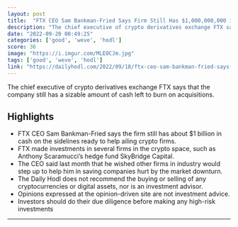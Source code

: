 ```yaml
---
layout: post
title:  "FTX CEO Sam Bankman-Fried Says Firm Still Has $1,000,000,000 in Cash Left To Deploy for Acquisitions - The Daily Hodl"
description: "The chief executive of crypto derivatives exchange FTX says that the company still has a sizable amount of cash left to burn on acquisitions."
date: "2022-09-20 00:49:25"
categories: ['good', 'weve', 'hodl']
score: 36
image: "https://i.imgur.com/MLEOCJm.jpg"
tags: ['good', 'weve', 'hodl']
link: "https://dailyhodl.com/2022/09/18/ftx-ceo-sam-bankman-fried-says-firm-still-has-1000000000-in-cash-left-to-deploy-for-acquisitions/"
---
```


The chief executive of crypto derivatives exchange FTX says that the company still has a sizable amount of cash left to burn on acquisitions.

## Highlights

- FTX CEO Sam Bankman-Fried says the firm still has about $1 billion in cash on the sidelines ready to help ailing crypto firms.
- FTX made investments in several firms in the crypto space, such as Anthony Scaramucci’s hedge fund SkyBridge Capital.
- The CEO said last month that he wished other firms in industry would step up to help him in saving companies hurt by the market downturn.
- The Daily Hodl does not recommend the buying or selling of any cryptocurrencies or digital assets, nor is an investment advisor.
- Opinions expressed at the opinion-driven site are not investment advice.
- Investors should do their due diligence before making any high-risk investments

---
